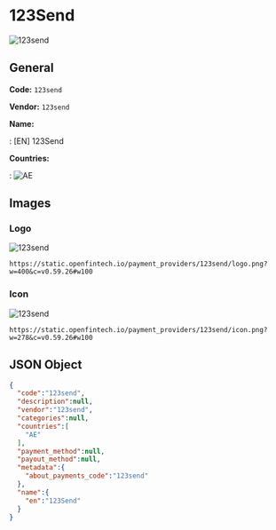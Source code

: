 
# 123Send 
![123send](https://static.openfintech.io/payment_providers/123send/logo.png?w=400&c=v0.59.26#w100)  

## General 
 
**Code:** `123send` 
 
**Vendor:** `123send` 
 
**Name:** 
 
:	[EN] 123Send 
 
 
**Countries:** 
 
:	![AE](https://cdnjs.cloudflare.com/ajax/libs/flag-icon-css/3.3.0/flags/4x3/ae.svg#w24)  

## Images 

### Logo 
 
![123send](https://static.openfintech.io/payment_providers/123send/logo.png?w=400&c=v0.59.26#w100)  

```
https://static.openfintech.io/payment_providers/123send/logo.png?w=400&c=v0.59.26#w100
```  

### Icon 
 
![123send](https://static.openfintech.io/payment_providers/123send/icon.png?w=278&c=v0.59.26#w100)  

```
https://static.openfintech.io/payment_providers/123send/icon.png?w=278&c=v0.59.26#w100
```  

## JSON Object 

```json
{
  "code":"123send",
  "description":null,
  "vendor":"123send",
  "categories":null,
  "countries":[
    "AE"
  ],
  "payment_method":null,
  "payout_method":null,
  "metadata":{
    "about_payments_code":"123send"
  },
  "name":{
    "en":"123Send"
  }
}
```  
